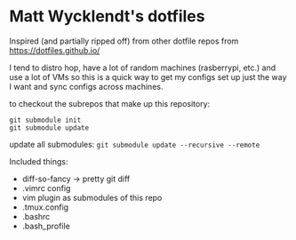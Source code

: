 # Matt Wycklendt's dotfiles

Inspired (and partially ripped off) from other dotfile repos from https://dotfiles.github.io/

I tend to distro hop, have a lot of random machines (rasberrypi, etc.) and use a lot of VMs so this is a quick way to get my configs set up just the way I want and sync configs across machines.

to checkout the subrepos that make up this repository:
```
git submodule init
git submodule update
```

update all submodules:
`git submodule update --recursive --remote`

Included things:
 - diff-so-fancy -> pretty git diff
 - .vimrc config
 - vim plugin as submodules of this repo
 - .tmux.config
 - .bashrc
 - .bash_profile
